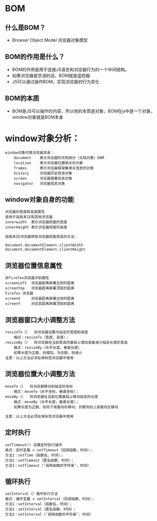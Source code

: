 # BOM
## 什么是BOM？
- Browser Object Model 浏览器对象模型

## BOM的作用是什么？
- BOM的作用是用于连接JS语言和浏览器行为的一个中间结构。
- 如果浏览器是空调的话，BOM就是遥控器
- JS可以通过操作BOM，实现浏览器的行为变化

## BOM的本质
- BOM是JS可以操作的内容，所以他的本质是对象，BOM在js中是一个对象，window对象就是BOM本身

# window对象分析：
    window对象代表浏览器本身：
        document    表示浏览器的文档部分（文档对象）DOM
        location    表示浏览器位置相关的对象
        frames      表示浏览器框架集相关信息的对象
        history     浏览器历史信息对象
        screen      浏览器屏幕信息对象
        navigator   浏览器信息对象
## window对象自身的功能
    浏览器的宽度和高度属性
    适用于高版本IE和其他浏览器
    innerwidth  表示浏览器视窗的宽度
    innerHeight 表示浏览器视窗的高度
    
    低版本IE浏览器获取浏览器视窗宽高的方法：
    
    document.documentElement.clientWidth
    document.documentElement.clientHeight
    
## 浏览器位置信息属性
    非Firefox浏览器识别属性
    screenLeft  浏览器距离屏幕左侧的距离
    screenTop   浏览器距离屏幕顶部的距离
    Firefox 浏览器
    screenX     浏览器距离屏幕左侧的距离
    screenY     浏览其距离屏幕顶部的距离
    
## 浏览器窗口大小调整方法
    resizeTo（）  将浏览器设置为指定的宽度和高度
        格式：resizeTo（宽度，高度）；
    resizeBy（）  将浏览器在当前宽高的基础上增加或者减少指定长度的宽高
        格式：resizeBy（水平长度，垂直长度）
        如果长度为正数，则增加，为负数，则减小
    注意：以上方法必须在单标签浏览器中使用

## 浏览器位置大小调整方法
    moveTo（）  将浏览器移动到指定的坐标
        格式：moveTo（水平坐标，垂直坐标）；
    moveBy（）  将浏览器在当前位置基础上移动指定的长度
        格式：moveBy（水平长度，垂直长度）；
        如果长度为正数，则向下或者向右移动，负数则向上或者向左移动
        
    注意：以上方法必须在单标签浏览器中使用
    
## 定时执行
    setTimeout() 设置定时执行操作
    格式：定时变量 = setTimeout（回调函数，时间）；
    方法1：setTime（函数名，时间）；
    方法2：setTimeout（匿名函数，时间）；
    方法3：setTimeout（‘调用函数的字符串’，时间）
    
## 循环执行
    setInterval（）循环执行方法
    格式：循环变量 = setInterval（回调函数，时间）；
    方法1：setInterval（函数名，时间）；
    方法2：setInterval（匿名函数，时间）；
    方法3：setInterval（‘调用函数的字符串’，时间）
    
    
    
    
    
    
    
    
    
    
    
    
    
    
    
    
    
    
    
    

    
